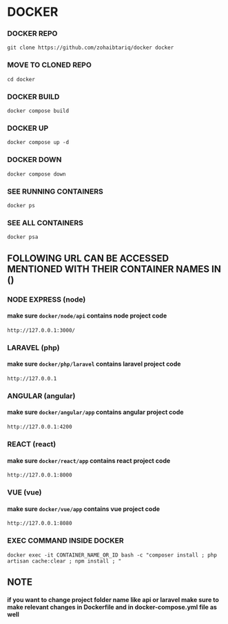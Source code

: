 # DOCKER

### DOCKER REPO
```
git clone https://github.com/zohaibtariq/docker docker
```
### MOVE TO CLONED REPO
```
cd docker
```
### DOCKER BUILD
```
docker compose build
```
### DOCKER UP
```
docker compose up -d
```
### DOCKER DOWN
```
docker compose down
```
### SEE RUNNING CONTAINERS
```
docker ps
```
### SEE ALL CONTAINERS
```
docker psa
```

## FOLLOWING URL CAN BE ACCESSED MENTIONED WITH THEIR CONTAINER NAMES IN ()

### NODE EXPRESS (node)
#### make sure ```docker/node/api``` contains node project code
```
http://127.0.0.1:3000/
```
### LARAVEL (php)
#### make sure ```docker/php/laravel``` contains laravel project code
```
http://127.0.0.1
```
### ANGULAR (angular)
#### make sure ```docker/angular/app``` contains angular project code
```
http://127.0.0.1:4200
```
### REACT (react)
#### make sure ```docker/react/app``` contains react project code
```
http://127.0.0.1:8000
```
### VUE (vue)
#### make sure ```docker/vue/app``` contains vue project code
```
http://127.0.0.1:8080
```
### EXEC COMMAND INSIDE DOCKER
```
docker exec -it CONTAINER_NAME_OR_ID bash -c "composer install ; php artisan cache:clear ; npm install ; "
```

## NOTE
#### if you want to change project folder name like api or laravel make sure to make relevant changes in Dockerfile and in docker-compose.yml file as well